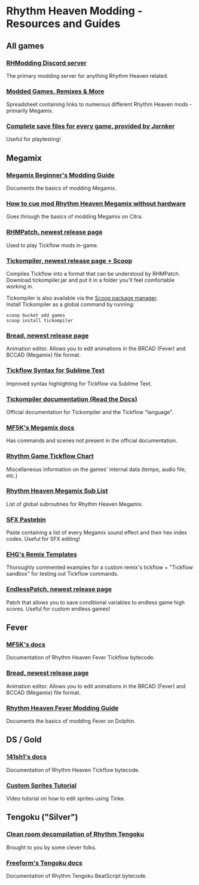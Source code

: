 # Rhythm Heaven Modding - Resources and Guides

## All games

### [RHModding Discord server](https://discord.com/invite/ps4rq53)
The primary modding server for anything Rhythm Heaven related.

### [Modded Games, Remixes & More](https://docs.google.com/spreadsheets/d/1vuQuHb4mz8swmhbbMvjzruMageOzPnBxDA5hIqqEZvU/edit#gid=0)
Spreadsheet containing links to numerous different Rhythm Heaven mods - primarily Megamix.

### [Complete save files for every game, provided by Jornker](https://cdn.discordapp.com/attachments/537455034393427979/900033377204334602/RH_Saves.zip)
Useful for playtesting!

## Megamix

### [Megamix Beginner's Modding Guide](https://docs.google.com/document/d/1FvCB0bL-Zt17wuOThXy-P8lObFSMogl_kftN87PyLaI/edit)
Documents the basics of modding Megamix.

### [How to cue mod Rhythm Heaven Megamix without hardware](https://docs.google.com/document/d/1mgOLuh2a0SLVNQYjxSVR8O8zkWz83eUgotgjY67ZaAc/edit?usp=sharing)
Goes through the basics of modding Megamix on Citra.

### [RHMPatch, newest release page](https://github.com/rhmodding/RHMPatch/releases/latest)
Used to play Tickflow mods in-game.

### [Tickompiler, newest release page + Scoop](https://github.com/rhmodding/Tickompiler/releases/latest)
Compiles Tickflow into a format that can be understood by RHMPatch. <br>
Download tickompiler.jar and put it in a folder you'll feel comfortable working in.

Tickompiler is also available via the [Scoop package manager](https://scoop.sh/). <br>
Install Tickompiler as a global command by running:
```
scoop bucket add games
scoop install tickompiler
```

### [Bread, newest release page](https://github.com/rhmodding/bread/releases/latest)
Animation editor. Allows you to edit animations in the BRCAD (Fever) and BCCAD (Megamix) file format.

### [Tickflow Syntax for Sublime Text](https://github.com/optiMiskit/tickflow-syntax-highlighting-for-sublime)
Improved syntax highlighting for Tickflow via Sublime Text.

### [Tickompiler documentation (Read the Docs)](https://tickompiler.readthedocs.io/en/latest/)
Official documentation for Tickompiler and the Tickflow "language".

### [MF5K's Megamix docs](https://drive.google.com/drive/folders/1gfrX1GJZhQfz4vR8HyQBV56OqO_rYHGG)
Has commands and scenes not present in the official documentation.

### [Rhythm Game Tickflow Chart](https://docs.google.com/spreadsheets/d/1tClD5CbSNmxnj7PQl_7trEYf1ddXBMmuEAsvwd3eDTM)
Miscellaneous information on the games' internal data (tempo, audio file, etc.)

### [Rhythm Heaven Megamix Sub List](https://docs.google.com/document/d/1j2CEKh8WxZTt6SnirEiIedAAw6sgK0BdmNomUzvFPmk/edit?usp=sharing)
List of global subroutines for Rhythm Heaven Megamix.

### [SFX Pastebin](https://pastebin.com/tK1Gga8T)
Paste containing a list of every Megamix sound effect and their hex index codes. Useful for SFX editing!

### [EHG's Remix Templates](https://drive.google.com/drive/folders/1G5k3l9rwrpj0GvEjEno0hMP9vRN20Lv8?usp=sharing)
Thoroughly commented examples for a custom remix's tickflow + "Tickflow sandbox" for testing out Tickflow commands.

### [EndlessPatch, newest release page](https://github.com/patataofcourse/EndlessPatch/releases/latest)
Patch that allows you to save conditional variables to endless game high scores. Useful for custom endless games!

## Fever

### [MF5K's docs](https://drive.google.com/drive/folders/1aIVQIBDLjeVh8Yus2-WyLnykfVULlGHt?usp=sharing)
Documentation of Rhythm Heaven Fever Tickflow bytecode.

### [Bread, newest release page](https://github.com/rhmodding/bread/releases/latest)
Animation editor. Allows you to edit animations in the BRCAD (Fever) and BCCAD (Megamix) file format.

### [Rhythm Heaven Fever Modding Guide](https://docs.google.com/document/d/1J9rgOs5AnBX7eztpS3JLvQU3X7Z4Y7MUO-9st9zaD7c/edit)
Documents the basics of modding Fever on Dolphin.

## DS / Gold

### [141sh1's docs](https://drive.google.com/drive/folders/1uti7OpgrSjkWz_Z86pUow2IkqjO4nokg?usp=sharing)
Documentation of Rhythm Heaven Tickflow bytecode.

### [Custom Sprites Tutorial](https://www.youtube.com/watch?v=PKNJq4eUouc)
Video tutorial on how to edit sprites using Tinke.


## Tengoku ("Silver")

### [Clean room decompilation of Rhythm Tengoku](https://github.com/arthurtilly/rhythmtengoku)
Brought to you by some clever folks.

### [Freeform's Tengoku docs](https://drive.google.com/drive/folders/1FBKMGT3Wts4oV8vnTKyXw34rdNg5GoOm?usp=sharing)
Documentation of Rhythm Tengoku BeatScript bytecode.
